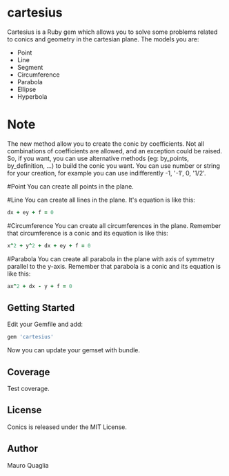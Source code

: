 # cartesius
Cartesius is a Ruby gem which allows you to solve some problems related to conics and geometry in the cartesian plane.
The models you are:
* Point
* Line
* Segment
* Circumference
* Parabola
* Ellipse
* Hyperbola

# Note
The new method allow you to create the conic by coefficients. Not all combinations of coefficients are allowed, and an exception could be raised.
So, if you want, you can use alternative methods (eg: by_points, by_definition, ...) to build the conic you want.
You can use number or string for your creation, for example you can use indifferently -1, '-1', 0, '1/2'.

#Point
You can create all points in the plane.

#Line
You can create all lines in the plane. 
It's equation is like this:
```ruby 
dx + ey + f = 0
```
#Circumference
You can create all circumferences in the plane.
Remember that circumference is a conic and its equation is like this:
```ruby 
x^2 + y^2 + dx + ey + f = 0
```
#Parabola
You can create all parabola in the plane with axis of symmetry parallel to the y-axis.
Remember that parabola is a conic and its equation is like this:
```ruby 
ax^2 + dx - y + f = 0
```

## Getting Started
Edit your Gemfile and add:
```ruby 
gem 'cartesius'
```
Now you can update your gemset with bundle.

## Coverage
Test coverage.

## License
Conics is released under the MIT License.

## Author
Mauro Quaglia

